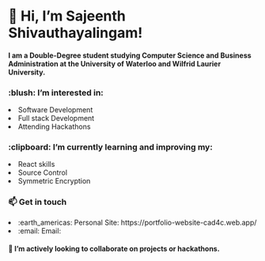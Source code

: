 <h1 align ="left">👋 Hi, I’m Sajeenth Shivauthayalingam!</h1>
<h4> I am a Double-Degree student studying Computer Science and Business Administration at the University of Waterloo and Wilfrid Laurier University.</h4>

<h3>:blush: I’m interested in:</h3>
<li> Software Development </li>
<li> Full stack Development </li>
<li> Attending Hackathons </li>

<h3>:clipboard: I’m currently learning and improving my:</h3>
<li> React skills </li>
<li> Source Control</li>
<li> Symmetric Encryption</li>

<h3>📫 Get in touch</h3>
<li> :earth_americas: Personal Site: https://portfolio-website-cad4c.web.app/ </li>
<li> :email: Email: <mailto:sajeenth19@gmail.com> </li>

<h4> 💞️ I’m actively looking to collaborate on projects or hackathons.</h4>

<!---
sajeenth/sajeenth is a ✨ special ✨ repository because its `README.md` (this file) appears on your GitHub profile.
You can click the Preview link to take a look at your changes.
--->
